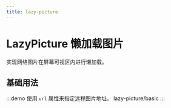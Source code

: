 ```yaml
---
title: lazy-picture
---
```


# LazyPicture 懒加载图片

实现网络图片在屏幕可视区内进行懒加载。

## 基础用法

:::demo 使用 `url` 属性来指定远程图片地址。
lazy-picture/basic
:::

